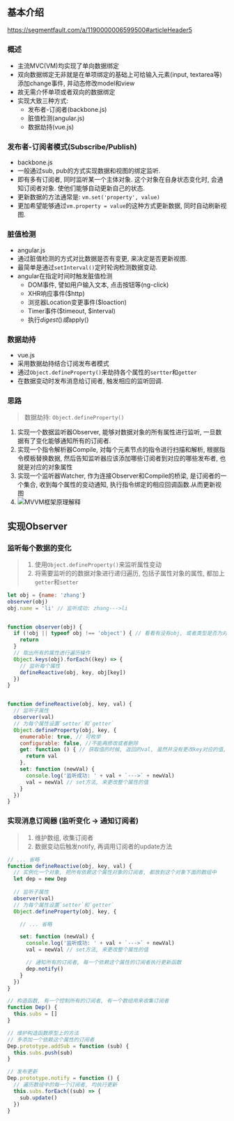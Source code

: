 ## 基本介绍
https://segmentfault.com/a/1190000006599500#articleHeader5

### 概述

* 主流MVC(VM)均实现了单向数据绑定
* 双向数据绑定无非就是在单项绑定的基础上可给输入元素(input, textarea等)添加change事件, 并动态修改model和view
* 故无需介怀单项或者双向的数据绑定
* 实现大致三种方式:
  * 发布者-订阅者(backbone.js)
  * 脏值检测(angular.js)
  * 数据劫持(vue.js)

### 发布者-订阅者模式(Subscribe/Publish)

* backbone.js
* 一般通过sub, pub的方式实现数据和视图的绑定监听.
* 即有多有订阅者, 同时监听某一个主体对象. 这个对象在自身状态变化时, 会通知订阅者对象. 使他们能够自动更新自己的状态.
* 更新数据的方法通常是: `vm.set('property', value)`
* 更加希望能够通过`vm.property = value`的这种方式更新数据, 同时自动刷新视图.

### 脏值检测

* angular.js
* 通过脏值检测的方式对比数据是否有变更, 来决定是否更新视图.
* 最简单是通过`setInterval()`定时轮询检测数据变动.
* angular在指定时间时触发脏值检测
  * DOM事件, 譬如用户输入文本, 点击按钮等(ng-click)
  * XHR响应事件($http)
  * 浏览器Location变更事件($loaction)
  * Timer事件($timeout, $interval)
  * 执行$digest()或$apply()

### 数据劫持

* vue.js
* 采用数据劫持结合订阅发布者模式
* 通过`Object.defineProperty()`来劫持各个属性的`sertter`和`getter`
* 在数据变动时发布消息给订阅者, 触发相应的监听回调.

### 思路

> 数据劫持: `Object.defineProperty()`
1. 实现一个数据监听器Observer, 能够对数据对象的所有属性进行监听, 一旦数据有了变化能够通知所有的订阅者.
2. 实现一个指令解析器Compile, 对每个元素节点的指令进行扫描和解析, 根据指令模板替换数据, 然后告知监听器应该添加哪些订阅者到对应的哪些发布者, 也就是对应的对象属性
3. 实现一个监听器Watcher, 作为连接Observer和Compile的桥梁, 是订阅者的一个集合, 收到每个属性的变动通知, 执行指令绑定的相应回调函数.从而更新视图
4. ![MVVM框架原理解释](https://sfault-image.b0.upaiyun.com/132/184/132184689-57b310ea1804f_articlex)

## 实现Observer

### 监听每个数据的变化

> 1. 使用`Object.defineProperty()`来监听属性变动
> 2. 将需要监听的的数据对象进行递归遍历, 包括子属性对象的属性, 都加上`getter`和`setter`

```js
let obj = {name: 'zhang'}
observer(obj)
obj.name = 'li' // 监听成功: zhang--->li


function observer(obj) {
  if (!obj || typeof obj !== 'object') { // 看看有没有obj, 或者类型是否为对象, 如果是的话, 继续递归下去
    return
  }
  // 取出所有的属性进行遍历操作
  Object.keys(obj).forEach((key) => {
    // 监听每个属性
    defineReactive(obj, key, obj[key])
  })
}


function defineReactive(obj, key, val) {
  // 监听子属性
  observer(val)
  // 为每个属性设置`setter`和`getter`
  Object.defineProperty(obj, key, {
    enumerable: true, // 可枚举
    configurable: false, //不能再修改或者删除
    get: function () { // 获取值的时候, 返回的val, 虽然并没有更改key对应的值, 但是通过get方法, 进行了更改
      return val
    },
    set: function (newVal) {
      console.log('监听成功: ' + val + `--->` + newVal)
      val = newVal // set方法, 来更改整个属性的值
    }
  })
}
```

### 实现消息订阅器 (监听变化 -> 通知订阅者)

> 1. 维护数组, 收集订阅者
> 2. 数据变动后触发notify, 再调用订阅者的update方法

```js
// ... 省略
function defineReactive(obj, key, val) {
  // 实例化一个对象, 把所有依赖这个属性对象的订阅者, 都放到这个对象下面的数组中
  let dep = new Dep
  
  // 监听子属性
  observer(val)
  // 为每个属性设置`setter`和`getter`
  Object.defineProperty(obj, key, {

    // ... 省略

    set: function (newVal) {
      console.log('监听成功: ' + val + `--->` + newVal)
      val = newVal // set方法, 来更改整个属性的值

      // 通知所有的订阅者, 每一个依赖这个属性的订阅者执行更新函数
      dep.notify()
    }
  })
}

// 构造函数, 有一个控制所有的订阅者, 有一个数组用来收集订阅者
function Dep() {
  this.subs = []
}

// 维护构造函数原型上的方法
// 多添加一个依赖这个属性的订阅者
Dep.prototype.addSub = function (sub) {
  this.subs.push(sub)
}

// 发布更新
Dep.prototype.notify = function () {
  // 遍历数组中的每一个订阅者, 均执行更新
  this.subs.forEach((sub) => {
    sub.update()
  })
}
```
